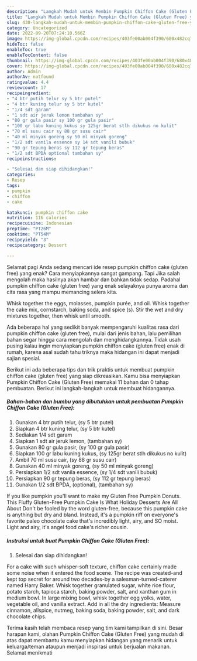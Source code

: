 ```yaml
---
description: "Langkah Mudah untuk Membin Pumpkin Chiffon Cake (Gluten Free) yang Lezat"
title: "Langkah Mudah untuk Membin Pumpkin Chiffon Cake (Gluten Free) yang Lezat"
slug: 430-langkah-mudah-untuk-membin-pumpkin-chiffon-cake-gluten-free-yang-lezat
category: Uncategorized
date: 2022-09-20T07:24:10.566Z
image: https://img-global.cpcdn.com/recipes/403fe00ab004f390/680x482cq70/pumpkin-chiffon-cake-gluten-free-foto-resep-utama.jpg
hideToc: false
enableToc: true
enableTocContent: false
thumbnail: https://img-global.cpcdn.com/recipes/403fe00ab004f390/680x482cq70/pumpkin-chiffon-cake-gluten-free-foto-resep-utama.jpg
cover: https://img-global.cpcdn.com/recipes/403fe00ab004f390/680x482cq70/pumpkin-chiffon-cake-gluten-free-foto-resep-utama.jpg
author: Admin
authorAv: notfound
ratingvalue: 4.4
reviewcount: 17
recipeingredient:
- "4 btr putih telur sy 5 btr putel"
- "4 btr kuning telur sy 5 btr kutel"
- "1/4 sdt garam"
- "1 sdt air jeruk lemon tambahan sy"
- "80 gr gula pasir sy 100 gr gula pasir"
- "100 gr labu kuning kukus sy 125gr berat stlh dikukus no kulit"
- "70 ml susu cair sy 88 gr susu cair"
- "40 ml minyak goreng sy 50 ml minyak goreng"
- "1/2 sdt vanila essence sy 14 sdt vanili bubuk"
- "90 gr tepung beras sy 112 gr tepung beras"
- "1/2 sdt BPDA optional tambahan sy"
recipeinstructions:

- "Selesai dan siap dihidangkan!"
categories:
- Resep
tags:
- pumpkin
- chiffon
- cake

katakunci: pumpkin chiffon cake 
nutrition: 116 calories
recipecuisine: Indonesian
preptime: "PT26M"
cooktime: "PT54M"
recipeyield: "3"
recipecategory: Dessert

---
```



Selamat pagi Anda sedang mencari ide resep pumpkin chiffon cake (gluten free) yang enak? Cara menyiapkannya sangat gampang. Tapi Jika salah mengolah maka hasilnya akan hambar dan bahkan tidak sedap. Padahal pumpkin chiffon cake (gluten free) yang enak selayaknya punya aroma dan cita rasa yang mampu memancing selera kita.


Whisk together the eggs, molasses, pumpkin purée, and oil. Whisk together the cake mix, cornstarch, baking soda, and spice (s). Stir the wet and dry mixtures together, then whisk until smooth.

Ada beberapa hal yang sedikit banyak mempengaruhi kualitas rasa dari pumpkin chiffon cake (gluten free), mulai dari jenis bahan, lalu pemilihan bahan segar hingga cara mengolah dan menghidangkannya. Tidak usah pusing kalau ingin menyiapkan pumpkin chiffon cake (gluten free) enak di rumah, karena asal sudah tahu triknya maka hidangan ini dapat menjadi sajian spesial.


Berikut ini ada beberapa tips dan trik praktis untuk membuat pumpkin chiffon cake (gluten free) yang siap dikreasikan. Kamu bisa menyiapkan Pumpkin Chiffon Cake (Gluten Free) memakai 11 bahan dan 0 tahap pembuatan. Berikut ini langkah-langkah untuk membuat hidangannya.

<!--inarticleads1-->

##### Bahan-bahan dan bumbu yang dibutuhkan untuk pembuatan Pumpkin Chiffon Cake (Gluten Free):

1. Gunakan 4 btr putih telur, (sy 5 btr putel)
1. Siapkan 4 btr kuning telur, (sy 5 btr kutel)
1. Sediakan 1/4 sdt garam
1. Siapkan 1 sdt air jeruk lemon, (tambahan sy)
1. Gunakan 80 gr gula pasir, (sy 100 gr gula pasir)
1. Siapkan 100 gr labu kuning kukus, (sy 125gr berat stlh dikukus no kulit)
1. Ambil 70 ml susu cair, (sy 88 gr susu cair)
1. Gunakan 40 ml minyak goreng, (sy 50 ml minyak goreng)
1. Persiapkan 1/2 sdt vanila essence, (sy 1/4 sdt vanili bubuk)
1. Persiapkan 90 gr tepung beras, (sy 112 gr tepung beras)
1. Gunakan 1/2 sdt BPDA, (optional), (tambahan sy)


If you like pumpkin you&#39;ll want to make my Gluten Free Pumpkin Donuts. This Fluffy Gluten-Free Pumpkin Cake Is What Holiday Desserts Are All About Don&#39;t be fooled by the word gluten-free, because this pumpkin cake is anything but dry and bland. Instead, it&#39;s a pumpkin riff on everyone&#39;s favorite paleo chocolate cake that&#39;s incredibly light, airy, and SO moist. Light and airy, it&#39;s angel food cake&#39;s richer cousin. 

<!--inarticleads2-->

##### Instruksi untuk buat Pumpkin Chiffon Cake (Gluten Free):


1. Selesai dan siap dihidangkan!

For a cake with such whisper-soft texture, chiffon cake certainly made some noise when it entered the food scene. The recipe was created-and kept top secret for around two decades-by a salesman-turned-caterer named Harry Baker. Whisk together granulated sugar, white rice flour, potato starch, tapioca starch, baking powder, salt, and xanthan gum in medium bowl. In large mixing bowl, whisk together egg yolks, water, vegetable oil, and vanilla extract. Add in all the dry ingredients: Measure cinnamon, allspice, nutmeg, baking soda, baking powder, salt, and dark chocolate chips. 

Terima kasih telah membaca resep yang tim kami tampilkan di sini. Besar harapan kami, olahan Pumpkin Chiffon Cake (Gluten Free) yang mudah di atas dapat membantu kamu menyiapkan hidangan yang menarik untuk keluarga/teman ataupun menjadi inspirasi untuk berjualan makanan. Selamat menikmati
